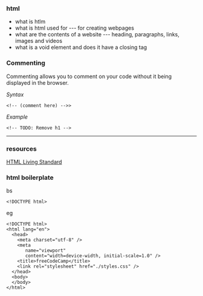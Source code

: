### html
- what is htlm 
- what is html used for --- for creating webpages
- what are the contents of a website --- heading, paragraphs, links, images and videos
- what is a void element and does it have a closing tag

### Commenting 
Commenting allows you to comment on your code without it being displayed in the browser.

*Syntax*
```
<!-- (comment here) -->>
```
*Example*
```
<!-- TODO: Remove h1 -->
```

---
### resources
[HTML Living Standard](https://html.spec.whatwg.org/multipage/syntax.html#start-tags)

### html boilerplate
bs
```
<!DOCTYPE html>

```

eg

```
<!DOCTYPE html>
<html lang="en">
  <head>
    <meta charset="utf-8" />
    <meta
       name="viewport"
       content="width=device-width, initial-scale=1.0" />
    <title>freeCodeCamp</title>
    <link rel="stylesheet" href="./styles.css" />
  </head>
  <body>
  </body>
</html>
```